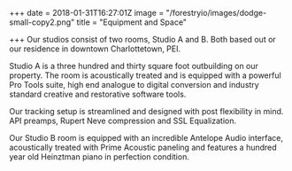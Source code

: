 +++
date = 2018-01-31T16:27:01Z
image = "/forestryio/images/dodge-small-copy2.png"
title = "Equipment and Space"

+++
Our studios consist of two rooms, Studio A and B.  Both based out or our residence in downtown Charlottetown, PEI.

Studio A is a three hundred and thirty square foot outbuilding on our property.  The room is acoustically treated and is equipped with a powerful Pro Tools suite, high end analogue to digital conversion and industry standard creative and restorative software tools.

Our tracking setup is streamlined and designed with post flexibility in mind.  API preamps, Rupert Neve compression and SSL Equalization.

Our Studio B room is equipped with an incredible Antelope Audio interface, acoustically treated with Prime Acoustic paneling and features a hundred year old Heinztman piano in perfection condition.